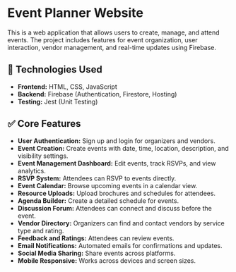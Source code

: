 # Event Planner Website

This is a web application that allows users to create, manage, and attend events. The project includes features for event organization, user interaction, vendor management, and real-time updates using Firebase.

## 🔧 Technologies Used

- **Frontend:** HTML, CSS, JavaScript  
- **Backend:** Firebase (Authentication, Firestore, Hosting)  
- **Testing:** Jest (Unit Testing)

## ✅ Core Features

- **User Authentication:** Sign up and login for organizers and vendors.
- **Event Creation:** Create events with date, time, location, description, and visibility settings.
- **Event Management Dashboard:** Edit events, track RSVPs, and view analytics.
- **RSVP System:** Attendees can RSVP to events directly.
- **Event Calendar:** Browse upcoming events in a calendar view.
- **Resource Uploads:** Upload brochures and schedules for attendees.
- **Agenda Builder:** Create a detailed schedule for events.
- **Discussion Forum:** Attendees can connect and discuss before the event.
- **Vendor Directory:** Organizers can find and contact vendors by service type and rating.
- **Feedback and Ratings:** Attendees can review events.
- **Email Notifications:** Automated emails for confirmations and updates.
- **Social Media Sharing:** Share events across platforms.
- **Mobile Responsive:** Works across devices and screen sizes.
